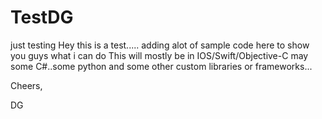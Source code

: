# TestDG
just testing
Hey this is a test.....
adding alot of sample code here to show you guys what i can do
This will mostly be in IOS/Swift/Objective-C
may some C#..some python
and some other custom libraries or frameworks...

Cheers,

DG
